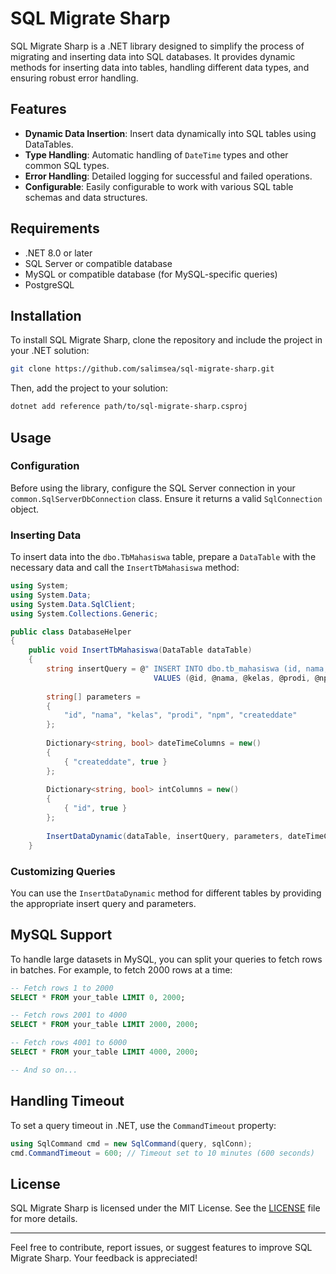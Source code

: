 # SQL Migrate Sharp

SQL Migrate Sharp is a .NET library designed to simplify the process of migrating and inserting data into SQL databases. It provides dynamic methods for inserting data into tables, handling different data types, and ensuring robust error handling.

## Features

- **Dynamic Data Insertion**: Insert data dynamically into SQL tables using DataTables.
- **Type Handling**: Automatic handling of `DateTime` types and other common SQL types.
- **Error Handling**: Detailed logging for successful and failed operations.
- **Configurable**: Easily configurable to work with various SQL table schemas and data structures.

## Requirements

- .NET 8.0 or later
- SQL Server or compatible database
- MySQL or compatible database (for MySQL-specific queries)
- PostgreSQL

## Installation

To install SQL Migrate Sharp, clone the repository and include the project in your .NET solution:

```bash
git clone https://github.com/salimsea/sql-migrate-sharp.git
```

Then, add the project to your solution:

```bash
dotnet add reference path/to/sql-migrate-sharp.csproj
```

## Usage

### Configuration

Before using the library, configure the SQL Server connection in your `common.SqlServerDbConnection` class. Ensure it returns a valid `SqlConnection` object.

### Inserting Data

To insert data into the `dbo.TbMahasiswa` table, prepare a `DataTable` with the necessary data and call the `InsertTbMahasiswa` method:

```csharp
using System;
using System.Data;
using System.Data.SqlClient;
using System.Collections.Generic;

public class DatabaseHelper
{
    public void InsertTbMahasiswa(DataTable dataTable)
    {
        string insertQuery = @" INSERT INTO dbo.tb_mahasiswa (id, nama, kelas, prodi, npm, createddate)
                                VALUES (@id, @nama, @kelas, @prodi, @npm, @createddate)";
    
        string[] parameters =
        {
            "id", "nama", "kelas", "prodi", "npm", "createddate"
        };
    
        Dictionary<string, bool> dateTimeColumns = new()
        {
            { "createddate", true }
        };
    
        Dictionary<string, bool> intColumns = new()
        {
            { "id", true }
        };
    
        InsertDataDynamic(dataTable, insertQuery, parameters, dateTimeColumns, intColumns);
    }
```

### Customizing Queries

You can use the `InsertDataDynamic` method for different tables by providing the appropriate insert query and parameters.

## MySQL Support

To handle large datasets in MySQL, you can split your queries to fetch rows in batches. For example, to fetch 2000 rows at a time:

```sql
-- Fetch rows 1 to 2000
SELECT * FROM your_table LIMIT 0, 2000;

-- Fetch rows 2001 to 4000
SELECT * FROM your_table LIMIT 2000, 2000;

-- Fetch rows 4001 to 6000
SELECT * FROM your_table LIMIT 4000, 2000;

-- And so on...
```

## Handling Timeout

To set a query timeout in .NET, use the `CommandTimeout` property:

```csharp
using SqlCommand cmd = new SqlCommand(query, sqlConn);
cmd.CommandTimeout = 600; // Timeout set to 10 minutes (600 seconds)
```

## License

SQL Migrate Sharp is licensed under the MIT License. See the [LICENSE](LICENSE) file for more details.

---

Feel free to contribute, report issues, or suggest features to improve SQL Migrate Sharp. Your feedback is appreciated!
